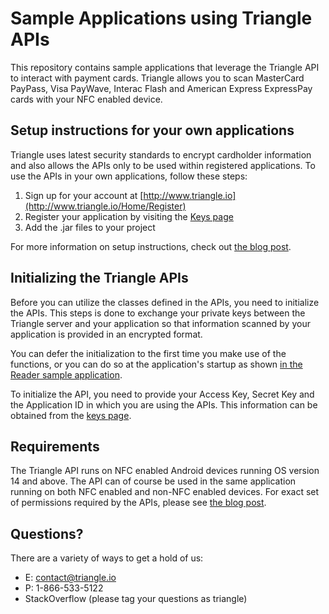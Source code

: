 # Sample Applications using Triangle APIs #
This repository contains sample applications that leverage the Triangle API to interact with payment cards. Triangle allows you to scan MasterCard PayPass, Visa PayWave, Interac Flash and American Express ExpressPay cards with your NFC enabled device.
## Setup instructions for your own applications ##
Triangle uses latest security standards to encrypt cardholder information and also allows the APIs only to be used within registered applications. To use the APIs in your own applications, follow these steps:

1. Sign up for your account at [http://www.triangle.io](http://www.triangle.io/Home/Register)
1. Register your application by visiting the [Keys page](http://www.triangle.io/Keys)
1. Add the .jar files to your project

For more information on setup instructions, check out [the blog post](http://www.triangle.io/Blog/Index/2).
## Initializing the Triangle APIs
Before you can utilize the classes defined in the APIs, you need to initialize the APIs. This steps is done to exchange your private keys between the Triangle server and your application so that information scanned by your application is provided in an encrypted format.

You can defer the initialization to the first time you make use of the functions, or you can do so at the application's startup as shown [in the Reader sample application](Android/Reader/src/io/triangle/reader/sample/Application.java).

To initialize the API, you need to provide your Access Key, Secret Key and the Application ID in which you are using the APIs. This information can be obtained from the [keys page](http://www.triangle.io/Keys).
## Requirements
The Triangle API runs on NFC enabled Android devices running OS version 14 and above. The API can of course be used in the same application running on both NFC enabled and non-NFC enabled devices. For exact set of permissions required by the APIs, please see [the blog post](http://www.triangle.io/Blog/Index/2).
## Questions?
There are a variety of ways to get a hold of us:

- E: contact@triangle.io
- P: 1-866-533-5122
- StackOverflow (please tag your questions as triangle)
